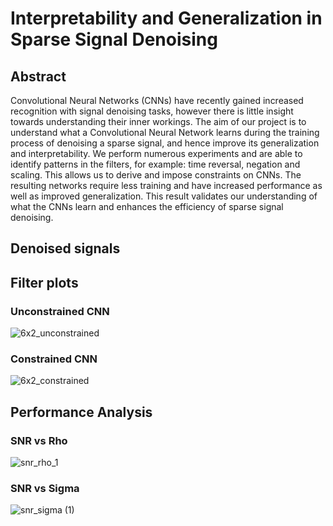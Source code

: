 # Interpretability and Generalization in Sparse Signal Denoising

## Abstract

Convolutional Neural Networks (CNNs) have recently gained increased recognition with signal denoising tasks, however there is little insight towards understanding their inner workings. The aim of our project is to understand what a Convolutional Neural Network learns during the training process of denoising a sparse signal, and hence improve its generalization and interpretability. We perform numerous experiments and are able to identify patterns in the filters, for example: time reversal, negation and scaling. This allows us to derive and impose constraints on CNNs. The resulting networks require less training and have increased performance as well as improved generalization. This result validates our understanding of what the CNNs learn and enhances the efficiency of sparse signal denoising.

## Denoised signals

## Filter plots

### Unconstrained CNN

![6x2_unconstrained](https://user-images.githubusercontent.com/88984657/183673685-c4b93b67-657d-4300-a60e-2a89f219e131.svg)

### Constrained CNN

![6x2_constrained](https://user-images.githubusercontent.com/88984657/183673804-54359960-f14a-4d4c-836b-e4106b517b0c.svg)

## Performance Analysis

### SNR vs Rho

![snr_rho_1](https://user-images.githubusercontent.com/88984657/183673201-820548c8-f6a4-41d6-8ded-374dc61771cd.svg)

### SNR vs Sigma

![snr_sigma (1)](https://user-images.githubusercontent.com/88984657/183673159-0f385d5b-e879-422b-920f-696c17530ce1.svg)
